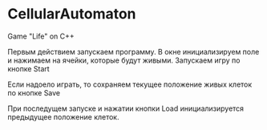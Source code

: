 # CellularAutomaton
Game "Life" on C++

Первым действием запускаем программу. В окне инициализируем поле и нажимаем на ячейки, которые будут живыми. 
Запускаем игру по кнопке Start

Если надоело играть, то сохраняем текущее положение живых клеток по кнопке Save

При последущем запуске и нажатии кнопки Load инициализируется предыдущее положение клеток. 
